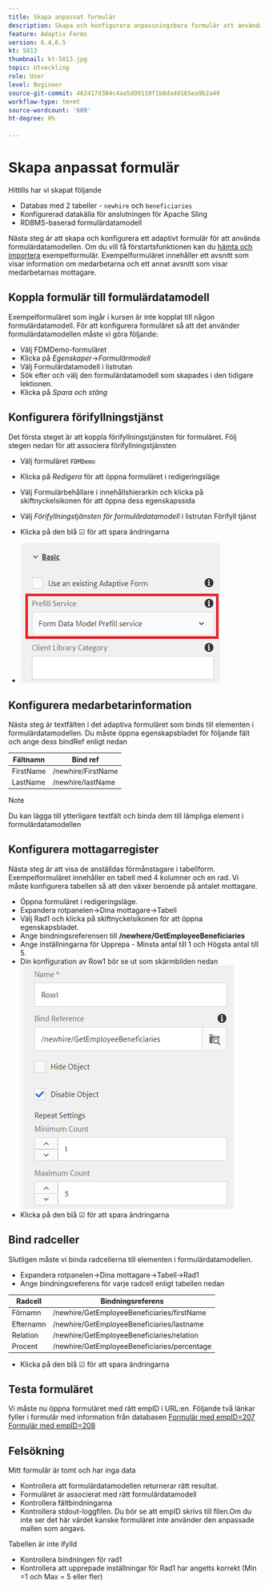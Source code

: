 ```yaml
---
title: Skapa anpassat formulär
description: Skapa och konfigurera anpassningsbara formulär att använda formulärdatamodellens förifyllningstjänst
feature: Adaptiv Forms
version: 6.4,6.5
kt: 5813
thumbnail: kt-5813.jpg
topic: Utveckling
role: User
level: Beginner
source-git-commit: 462417d384c4aa5d99110f1b8dadd165ea9b2a49
workflow-type: tm+mt
source-wordcount: '609'
ht-degree: 0%

---
```



# Skapa anpassat formulär

Hittills har vi skapat följande

* Databas med 2 tabeller - `newhire` och `beneficiaries`
* Konfigurerad datakälla för anslutningen för Apache Sling
* RDBMS-baserad formulärdatamodell

Nästa steg är att skapa och konfigurera ett adaptivt formulär för att använda formulärdatamodellen.  Om du vill få förstartsfunktionen kan du [hämta och importera](assets/fdm-demo-af.zip) exempelformulär. Exempelformuläret innehåller ett avsnitt som visar information om medarbetarna och ett annat avsnitt som visar medarbetarnas mottagare.

## Koppla formulär till formulärdatamodell

Exempelformuläret som ingår i kursen är inte kopplat till någon formulärdatamodell. För att konfigurera formuläret så att det använder formulärdatamodellen måste vi göra följande:

* Välj FDMDemo-formuläret
* Klicka på _Egenskaper_->_Formulärmodell_
* Välj Formulärdatamodell i listrutan
* Sök efter och välj den formulärdatamodell som skapades i den tidigare lektionen.
* Klicka på _Spara och stäng_

## Konfigurera förifyllningstjänst

Det första steget är att koppla förifyllningstjänsten för formuläret. Följ stegen nedan för att associera förifyllningstjänsten

* Välj formuläret `FDMDemo`
* Klicka på _Redigera_ för att öppna formuläret i redigeringsläge
* Välj Formulärbehållare i innehållshierarkin och klicka på skiftnyckelsikonen för att öppna dess egenskapssida
* Välj _Förifyllningstjänsten för formulärdatamodell_ i listrutan Förifyll tjänst
* Klicka på den blå ☑ för att spara ändringarna

* ![prefill-service](assets/fdm-prefill.png)

## Konfigurera medarbetarinformation

Nästa steg är textfälten i det adaptiva formuläret som binds till elementen i formulärdatamodellen. Du måste öppna egenskapsbladet för följande fält och ange dess bindRef enligt nedan


| Fältnamn | Bind ref |
|------------|--------------------|
| FirstName | /newhire/FirstName |
| LastName | /newhire/lastName |

>[!NOTE]
>
>Du kan lägga till ytterligare textfält och binda dem till lämpliga element i formulärdatamodellen

## Konfigurera mottagarregister

Nästa steg är att visa de anställdas förmånstagare i tabellform. Exempelformuläret innehåller en tabell med 4 kolumner och en rad. Vi måste konfigurera tabellen så att den växer beroende på antalet mottagare.

* Öppna formuläret i redigeringsläge.
* Expandera rotpanelen->Dina mottagare->Tabell
* Välj Rad1 och klicka på skiftnyckelsikonen för att öppna egenskapsbladet.
* Ange bindningsreferensen till **/newhere/GetEmployeeBeneficiaries**
* Ange inställningarna för Upprepa - Minsta antal till 1 och Högsta antal till 5.
* Din konfiguration av Row1 bör se ut som skärmbilden nedan
   ![radkonfigurera](assets/configure-row.PNG)
* Klicka på den blå ☑ för att spara ändringarna

## Bind radceller

Slutligen måste vi binda radcellerna till elementen i formulärdatamodellen.

* Expandera rotpanelen->Dina mottagare->Tabell->Rad1
* Ange bindningsreferens för varje radcell enligt tabellen nedan

| Radcell | Bindningsreferens |
|------------|----------------------------------------------|
| Förnamn | /newhire/GetEmployeeBeneficiaries/firstName |
| Efternamn | /newhire/GetEmployeeBeneficiaries/lastname |
| Relation | /newhire/GetEmployeeBeneficiaries/relation |
| Procent | /newhire/GetEmployeeBeneficiaries/percentage |

* Klicka på den blå ☑ för att spara ändringarna

## Testa formuläret

Vi måste nu öppna formuläret med rätt empID i URL:en. Följande två länkar fyller i formulär med information från databasen
[Formulär med empID=207](http://localhost:4502/content/dam/formsanddocuments/fdmdemo/jcr:content?wcmmode=disabled&amp;empID=207)
[Formulär med empID=208](http://localhost:4502/content/dam/formsanddocuments/fdmdemo/jcr:content?wcmmode=disabled&amp;empID=208)

## Felsökning

Mitt formulär är tomt och har inga data

* Kontrollera att formulärdatamodellen returnerar rätt resultat.
* Formuläret är associerat med rätt formulärdatamodell
* Kontrollera fältbindningarna
* Kontrollera stdout-loggfilen. Du bör se att empID skrivs till filen.Om du inte ser det här värdet kanske formuläret inte använder den anpassade mallen som angavs.

Tabellen är inte ifylld

* Kontrollera bindningen för rad1
* Kontrollera att upprepade inställningar för Rad1 har angetts korrekt (Min =1 och Max = 5 eller fler)

